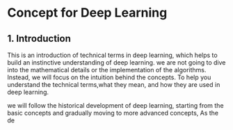 # Concept for Deep Learning

## 1. Introduction
This is an introduction of technical terms in deep learning, which helps to build an
instinctive understanding of deep learning. we are not going to dive into the mathematical details or 
the implementation of the algorithms. Instead, we will focus on the intuition behind the concepts.
To help you understand the technical terms,what they mean, and how they are used in deep learning.

we will follow the historical development of deep learning, starting from the basic concepts and gradually
moving to more advanced concepts, As the de
## 